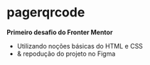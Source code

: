 # pagerqrcode

**Primeiro desafio do Fronter Mentor**

- Utilizando noções básicas do HTML e CSS
- & repodução do projeto no Figma

